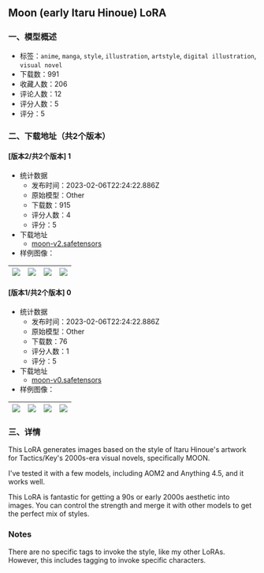 ## Moon (early Itaru Hinoue) LoRA
### 一、模型概述

- 标签：`anime`, `manga`, `style`, `illustration`, `artstyle`, `digital illustration`, `visual novel`
- 下载数：991
- 收藏人数：206
- 评论人数：12
- 评分人数：5
- 评分：5

### 二、下载地址（共2个版本）

#### [版本2/共2个版本] 1

- 统计数据
  - 发布时间：2023-02-06T22:24:22.886Z
  - 原始模型：Other
  - 下载数：915
  - 评分人数：4
  - 评分：5
- 下载地址
  - [moon-v2.safetensors](https://civitai.com/api/download/models/6338)
- 样例图像：

| <img src="https://image.civitai.com/xG1nkqKTMzGDvpLrqFT7WA/d6535530-bae1-4357-cc45-933579824b00/width=450/56306.jpeg" /> | <img src="https://image.civitai.com/xG1nkqKTMzGDvpLrqFT7WA/ab673c8a-4b49-43b5-807d-b65ee2a37b00/width=450/56318.jpeg" /> | <img src="https://image.civitai.com/xG1nkqKTMzGDvpLrqFT7WA/50855cba-8294-4010-496a-76d5b176cf00/width=450/56319.jpeg" /> | <img src="https://image.civitai.com/xG1nkqKTMzGDvpLrqFT7WA/8ad41f5d-e436-4ade-49fb-a449fff8f600/width=450/56320.jpeg" /> |
| ---- | ---- | ---- | ---- |

#### [版本1/共2个版本] 0

- 统计数据
  - 发布时间：2023-02-06T22:24:22.886Z
  - 原始模型：Other
  - 下载数：76
  - 评分人数：1
  - 评分：5
- 下载地址
  - [moon-v0.safetensors](https://civitai.com/api/download/models/6339)
- 样例图像：

| <img src="https://image.civitai.com/xG1nkqKTMzGDvpLrqFT7WA/f3b296b0-1a96-40a9-5297-88eaf6aacd00/width=450/56334.jpeg" /> | <img src="https://image.civitai.com/xG1nkqKTMzGDvpLrqFT7WA/89605ddd-6c53-48e4-7827-f5ced0866100/width=450/56333.jpeg" /> | <img src="https://image.civitai.com/xG1nkqKTMzGDvpLrqFT7WA/731c3e3f-c18e-48dc-abb9-a3c6d2333700/width=450/56332.jpeg" /> | <img src="https://image.civitai.com/xG1nkqKTMzGDvpLrqFT7WA/85730cd3-3553-4144-1b90-924e652edd00/width=450/56331.jpeg" /> |
| ---- | ---- | ---- | ---- |


### 三、详情
<p>This LoRA generates images based on the style of Itaru Hinoue's artwork for Tactics/Key's 2000s-era visual novels, specifically MOON.</p><p>I've tested it with a few models, including AOM2 and Anything 4.5, and it works well.</p><p>This LoRA is fantastic for getting a 90s or early 2000s aesthetic into images. You can control the strength and merge it with other models to get the perfect mix of styles.</p><h3>Notes</h3><p>There are no specific tags to invoke the style, like my other LoRAs. However, this includes tagging to invoke specific characters.</p>